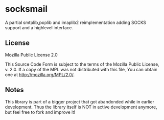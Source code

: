 socksmail
=========

A partial smtplib,poplib and imaplib2 reimplementation adding SOCKS support and a highlevel interface.

License
-------

Mozilla Public License 2.0

This Source Code Form is subject to the terms of the Mozilla Public
License, v. 2.0. If a copy of the MPL was not distributed with this
file, You can obtain one at http://mozilla.org/MPL/2.0/.

Notes
-----

This library is part of a bigger project that got abandonded while in earlier development.
Thus the library itself is NOT in active development anymore, but feel free to fork and improve it!
